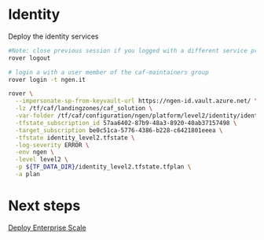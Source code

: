 
# Identity
Deploy the identity services

```bash
#Note: close previous session if you logged with a different service principal using --impersonate-sp-from-keyvault-url
rover logout

# login a with a user member of the caf-maintainers group
rover login -t ngen.it

rover \
  --impersonate-sp-from-keyvault-url https://ngen-id.vault.azure.net/ \
  -lz /tf/caf/landingzones/caf_solution \
  -var-folder /tf/caf/configuration/ngen/platform/level2/identity/identity_level2/prod \
  -tfstate_subscription_id 57aa6402-87b9-48a3-8920-40ab37157498 \
  -target_subscription be0c51ca-5776-4386-b228-c6421801eeea \
  -tfstate identity_level2.tfstate \
  -log-severity ERROR \
  -env ngen \
  -level level2 \
  -p ${TF_DATA_DIR}/identity_level2.tfstate.tfplan \
  -a plan

```


# Next steps

 [Deploy Enterprise Scale](../../level1/eslz/readme.md)
